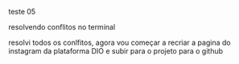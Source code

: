 teste 05 <br>

resolvendo conflitos no terminal 

resolvi todos os conlfitos, agora vou começar a recriar a pagina do instagram da plataforma DIO e subir para o projeto para o github 